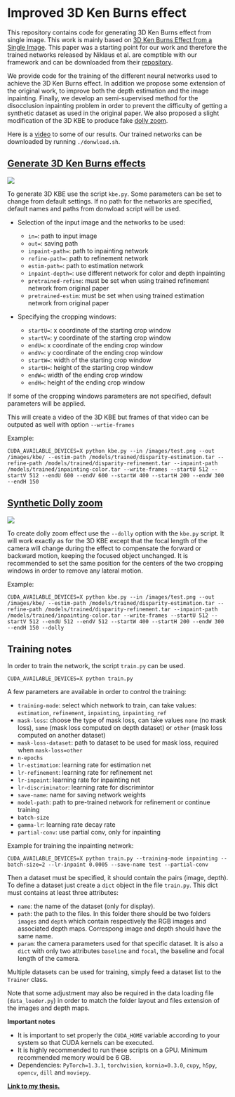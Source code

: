# Improved 3D Ken Burns effect

This repository contains code for generating 3D Ken Burns effect from single image. This work is mainly based on [3D Ken Burns Effect from a Single Image](https://arxiv.org/pdf/1909.05483.pdf). This paper was a starting point for our work and therefore the trained networks released by Niklaus et al. are comptible with our framework and can be downloaded from their [repository](https://github.com/sniklaus/3d-ken-burns).  

We provide code for the training of the different neural networks used to achieve the 3D Ken Burns effect. In addition we propose some extension of the original work, to improve both the depth estimation and the image inpainting. Finally, we develop an semi-supervised method for the disocclusion inpainting problem in order to prevent the difficulty of getting a synthetic dataset as used in the original paper. We also proposed a slight modification of the 3D KBE to produce fake [dolly zoom](https://en.wikipedia.org/wiki/Dolly_zoom). 

Here is a [video](https://www.youtube.com/watch?v=nSZrJOJFj9o) to some of our results. Our trained networks can be downloaded by running `./donwload.sh`. 

## [Generate 3D Ken Burns effects](https://www.youtube.com/watch?v=nSZrJOJFj9o)
![](https://github.com/ipeter50/ken-burns-effect/blob/master/images/3D_Ken_Burns_effect.gif)

To generate 3D KBE use the script `kbe.py`. Some parameters can be set to change from default settings. If no path for the networks are specified, default names and paths from donwload script will be used.
* Selection of the input image and the networks to be used:
    * `in=`: path to input image
    * `out=`: saving path
    * `inpaint-path=`: path to inpainting network              
    * `refine-path=`: path to refinement network
    * `estim-path=`: path to estimation network
    * `inpaint-depth=`: use different network for color and depth inpainting
    * `pretrained-refine`: must be set when using trained refinement network from original paper
    * `pretrained-estim`: must be set when using trained estimation network from original paper

* Specifying the cropping windows:
    * `startU=`: x coordinate of the starting crop window
    * `startV=`: y coordinate of the starting crop window
    * `endU=`: x coordinate of the ending crop window 
    * `endV=`: y coordinate of the ending crop window
    * `startW=`: width of the starting crop window
    * `startH=`: height of the starting crop window
    * `endW=`: width of the ending crop window
    * `endH=`: height of the ending crop window

If some of the cropping windows parameters are not specified, default parameters will be applied. 

This will create a video of the 3D KBE but frames of that video can be outputed as well with option `--wrtie-frames`

Example:
```
CUDA_AVAILABLE_DEVICES=X python kbe.py --in /images/test.png --out /images/kbe/ --estim-path /models/trained/disparity-estimation.tar --refine-path /models/trained/disparity-refinement.tar --inpaint-path /models/trained/inpainting-color.tar --write-frames --startU 512 --startV 512 --endU 600 --endV 600 --startW 400 --startH 200 --endW 300 --endH 150 
```

## [Synthetic Dolly zoom](https://www.youtube.com/watch?v=wC1_anb8eHw)
![](https://github.com/ipeter50/ken-burns-effect/blob/master/images/Dolly_zoom_effect_from_single_image.gif)

To create dolly zoom effect use the `--dolly` option with the `kbe.py` script. It will work exactly as for the 3D KBE except that the focal length of the camera will change during the effect to compensate the forward or backward motion, keeping the focused object unchanged. It is recommended to set the same position for the centers of the two cropping windows in order to remove any lateral motion. 

Example:
```
CUDA_AVAILABLE_DEVICES=X python kbe.py --in /images/test.png --out /images/kbe/ --estim-path /models/trained/disparity-estimation.tar --refine-path /models/trained/disparity-refinement.tar --inpaint-path /models/trained/inpainting-color.tar --write-frames --startU 512 --startV 512 --endU 512 --endV 512 --startW 400 --startH 200 --endW 300 --endH 150 --dolly
```


## Training notes
In order to train the network, the script `train.py` can be used.
```
CUDA_AVAILABLE_DEVICES=X python train.py
```
A few  parameters are available in order to control the training:
* `training-mode`: select which network to train, can take values: `estimation`, `refinement`, `inpainting`, `inpainting_ref`
* `mask-loss`: choose the type of mask loss, can take values `none` (no mask loss), `same` (mask loss computed on depth dataset) or `other` (mask loss computed on another dataset)
* `mask-loss-dataset`: path to dataset to be used for mask loss, required when `mask-loss=other`
* `n-epochs`
* `lr-estimation`: learning rate for estimation net
* `lr-refinement`: learning rate for refinement net
* `lr-inpaint`: learning rate for inpainting net
* `lr-discriminator`: learning rate for discrimintor
* `save-name`: name for saving network weights
* `model-path`: path to pre-trained network for refinement or continue training
* `batch-size`
* `gamma-lr`: learning rate decay rate
* `partial-conv`: use partial conv, only for inpainting 

Example for training the inpainting network:
```
CUDA_AVAILABLE_DEVICES=X python train.py --training-mode inpainting --batch-size=2 --lr-inpaint 0.0005 --save-name test --partial-conv 
```
Then a dataset must be specified, it should contain the pairs (image, depth). To define a dataset just create a `dict` object in the file `train.py`. This dict must contains at least three attributes:
  * `name`: the name of the dataset (only for display).
  * `path`: the path to the files. In this folder there should be two folders `images` and `depth` which contain respectively the RGB images and associated depth maps. Correspong image and depth should have the same name. 
  * `param`: the camera parameters used for that specific dataset. It is also a `dict` with only two attributes `baseline` and `focal`, the baseline and focal length of the camera. 
  
Multiple datasets can be used for training, simply feed a dataset list to the `Trainer` class.
 
Note that some adjustment may also be required in the data loading file (`data_loader.py`) in order to match the folder layout and files extension of the images and depth maps. 

**Important notes** 
- It is important to set properly the `CUDA_HOME` variable according to your system so that CUDA kernels can be executed.
- It is highly recommended to run these scripts on a GPU. Minimum recommended memory would be 6 GB.
- Dependencies: `PyTorch=1.3.1`, `torchvision`, `kornia=0.3.0`, `cupy`, `h5py`, `opencv`, `dill` and `moviepy`.

**[Link to my thesis.](https://drive.google.com/file/d/1H1NS4E41A390AlSg8GVHwZfY5oXgVi8e/view?usp=sharing)**
